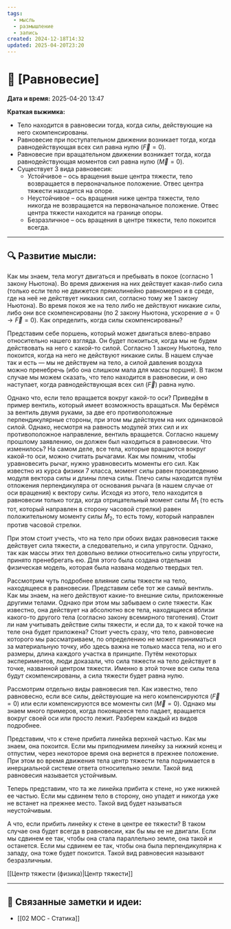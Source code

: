 ```yaml
---
tags:
  - мысль
  - размышление
  - запись
created: 2024-12-18T14:32
updated: 2025-04-20T23:20
---
```


# 💭  [Равновесие]

**Дата и время:** 2025-04-20 13:47

**Краткая выжимка:**
 
 - Тело находится в равновесии тогда, когда силы, действующие на него скомпенсированы.
 - Равновесие при поступательном движении возникает тогда, когда равнодействующая всех сил равна нулю ($\vec{F}=0$).
 - Равновесие при вращательном движении возникает тогда, когда равнодействующая моментов сил равна нулю ($\vec{M}=0$).
 - Существует 3 вида равновесия: 
	 - Устойчивое – ось вращения выше центра тяжести, тело возвращается в первоначальное положение. Отвес центра тяжести находится на опоре.
	 - Неустойчивое – ось вращения ниже центра тяжести, тело никогда не возвращается на первоначальное положение. Отвес центра тяжести находится на границе опоры.
	 - Безразличное – ось вращения в центре тяжести, тело покоится всегда.

---

## 🔍 Развитие мысли:

Как мы знаем, тела могут двигаться и пребывать в покое (согласно 1 закону Ньютона). Во время движения на них действует какая-либо сила (только если тело не движется прямолинейно равномерно и в среде, где на неё не действует никаких сил, согласно тому же 1 закону Ньютона). Во время покоя же на тело либо не действуют никакие силы, либо они все скомпенсированы (по 2 закону Ньютона, ускорение $а=0 \rightarrow \vec{F}=0$). Как определить, когда силы скомпенсированы?

Представим себе поршень, который может двигаться влево-вправо относительно нашего взгляда. Он будет покоиться, когда мы не будем действовать на него с какой-то силой. Согласно 1 закону Ньютона, тело покоится, когда на него не действуют никакие силы. В нашем случае так и есть — мы не действуем на тело, а силой давления воздуха можно пренебречь (ибо она слишком мала для массы поршня). В таком случае мы можем сказать, что тело находится в равновесии, и оно наступает, когда равнодействующая всех сил ($\vec{F}$) равна нулю.

Однако что, если тело вращается вокруг какой-то оси? Приведём в пример вентиль, который имеет возможность вращаться. Мы берёмся за вентиль двумя руками, за две его противоположные перпендикулярные стороны, при этом мы действуем на них одинаковой силой. Однако, несмотря на равность модулей этих сил и их противоположное направление, вентиль вращается. Согласно нашему прошлому заявлению, он должен был находиться в равновесии. Что изменилось?
На самом деле, все тела, которые вращаются вокруг какой-то оси, можно считать рычагами. Как мы помним, чтобы уравновесить рычаг, нужно уравновесить моменты его сил. Как известно из курса физики 7 класса, момент силы равен произведению модуля вектора силы и длины плеча силы. Плечо силы находится путём отложения перпендикуляра от основания рычага (в нашем случае от оси вращения) к вектору силы. Исходя из этого, тело находится в равновесии только тогда, когда отрицательный момент силы $M_{1}$ (то есть тот, который направлен в сторону часовой стрелки) равен положительному моменту силы $M_{2}$, то есть тому, который направлен против часовой стрелки.

При этом стоит учесть, что на тело при обоих видах равновесия также действует сила тяжести, а следовательно, и сила упругости. Однако, так как массы этих тел довольно велики относительно силы упругости, принято пренебрегать ею. Для этого была создана отдельная физическая модель, которая была названа моделью твердых тел.

Рассмотрим чуть подробнее влияние силы тяжести на тело, находящееся в равновесии. Представим себе тот же самый вентиль. Как мы знаем, на него действуют какие-то внешние силы, приложенные другими телами. Однако при этом мы забываем о силе тяжести. Как известно, она действует на абсолютно все тела, находящиеся вблизи какого-то другого тела (согласно закону всемирного тяготения). Стоит ли нам учитывать действие силы тяжести, и если да, то к какой точке на теле она будет приложена? Стоит учесть сразу, что тело, равновесие которого мы рассматриваем, по определению не может приниматься за материальную точку, ибо здесь важна не только масса тела, но и его размеры, длина каждого участка в принципе. Путём некоторых экспериментов, люди доказали, что сила тяжести на тело действует в точке, названной центром тяжести. Именно в этой точке все силы тела будут скомпенсированы, а сила тяжести будет равна нулю.

Рассмотрим отдельно виды равновесия тел. Как известно, тело равновесно, если все силы, действующие на него компенсируются ($\vec{F}=0$) или если компенсируются все моменты сил ($\vec{M}=0$). Однако мы знаем много примеров, когда покоящееся тело падает, вращается вокруг своей оси или просто лежит. Разберем каждый из видов подробнее. 

Представим, что к стене прибита линейка верхней частью. Как мы знаем, она покоится. Если мы приподнимем линейку за нижний конец и отпустим, через некоторое время она вернется в прежнее положение. При этом во время движения тела центр тяжести тела поднимается в инерциальной системе ответа относительно земли. Такой вид равновесия называется устойчивым.

Теперь представим, что та же линейка прибита к стене, но уже нижней ее частью. Если мы сдвинем тело в сторону, оно упадет и никогда уже не встанет на прежнее место. Такой вид будет называться неустойчивым. 

А что, если прибить линейку к стене в центре ее тяжести? В таком случае она будет всегда в равновесии, как бы мы ее не двигали. Если мы сдвинем ее так, чтобы она стала параллельно земле, она такой и останется. Если мы сдвинем ее так, чтобы она была перпендикулярна к западу, она тоже будет покоится. Такой вид равновесия называют безразличным.

[[Центр тяжести (физика)|Центр тяжести]]


---

## 🔄 Связанные заметки и идеи:

- [[02 MOC - Статика]]



